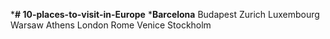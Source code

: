 ***# 10-places-to-visit-in-Europe**
***Barcelona**
Budapest
Zurich
Luxembourg
Warsaw
Athens
London
Rome
Venice
Stockholm
